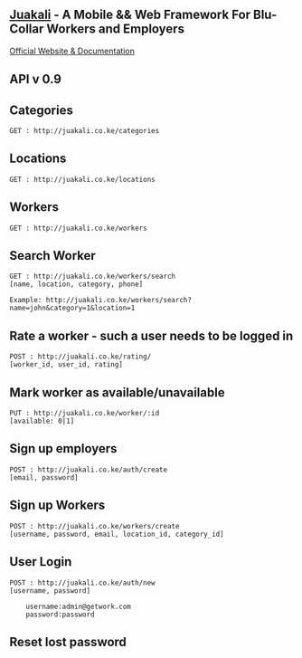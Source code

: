 ## [Juakali](http://juakali.co.ke) - A Mobile && Web Framework For Blu-Collar Workers and Employers


[Official Website & Documentation](http://juakali.co.ke/about)


## API v 0.9

## Categories
```ajax
GET : http://juakali.co.ke/categories
```
## Locations
```ajax
GET : http://juakali.co.ke/locations
```
## Workers
```ajax
GET : http://juakali.co.ke/workers
```
## Search Worker
```ajax
GET : http://juakali.co.ke/workers/search
[name, location, category, phone]

Example: http://juakali.co.ke/workers/search?name=john&category=1&location=1

```

## Rate a worker - such a user needs to be logged in
```ajax
POST : http://juakali.co.ke/rating/
[worker_id, user_id, rating]
```

## Mark worker as available/unavailable
```ajax
PUT : http://juakali.co.ke/worker/:id
[available: 0|1]
```
## Sign up employers
```ajax
POST : http://juakali.co.ke/auth/create
[email, password]
```
## Sign up Workers
```ajax
POST : http://juakali.co.ke/workers/create
[username, password, email, location_id, category_id]
```
## User Login
```ajax
POST : http://juakali.co.ke/auth/new
[username, password]

    username:admin@getwork.com
    password:password

```
## Reset lost password

